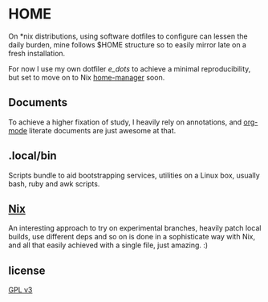 # HOME
  On *nix distributions, using software dotfiles to configure can lessen the daily
  burden, mine follows $HOME structure so to easily mirror late on a fresh
  installation.
  
  For now I use my own dotfiler *e_dots* to achieve a minimal reproducibility,
  but set to move on to Nix [home-manager](https://github.com/nix-community/home-manager) soon.
   
## Documents
  To achieve a higher fixation of study, I heavily rely on annotations, and [org-mode](https://www.orgmode.org/features.html)  literate documents are just awesome at that.

## .local/bin 
  Scripts bundle to aid bootstrapping services, utilities on a Linux box, 
  usually bash, ruby and awk scripts.

## [Nix](https://nixos.org/)
  An interesting approach to try on experimental branches, heavily patch local builds, use different deps and so on is done in a sophisticate way with Nix, and all that easily achieved with a single file, just amazing. :)

## license
  [GPL v3](https://www.gnu.org/licenses/gpl-3.0.en.html)

